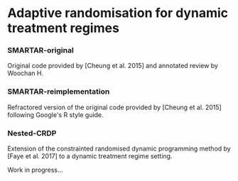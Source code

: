 # Adaptive randomisation for dynamic treatment regimes

### SMARTAR-original
Original code provided by [Cheung et al. 2015] and annotated review by Woochan H. 

### SMARTAR-reimplementation
Refractored version of the original code provided by [Cheung et al. 2015] following Google's R style guide. 

### Nested-CRDP
Extension of the constrainted randomised dynamic programming method by [Faye et al. 2017] to a dynamic treatment regime setting. 

Work in progress...

